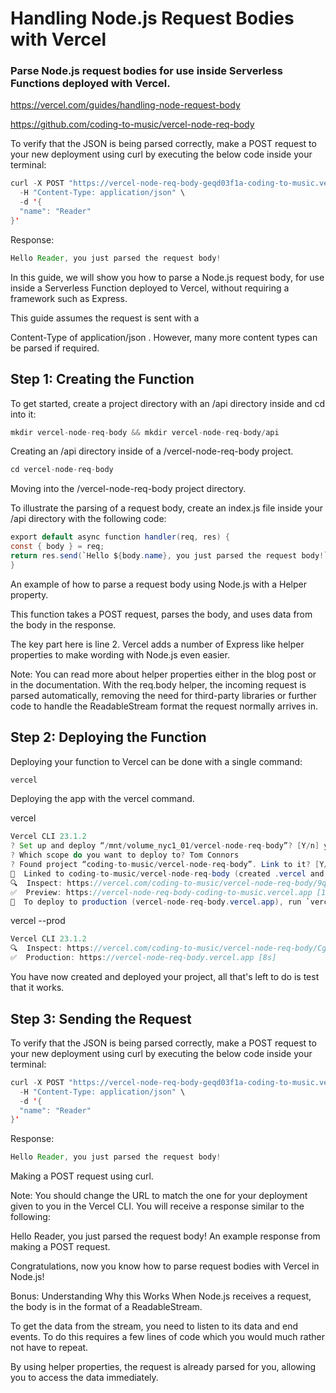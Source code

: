 # Handling Node.js Request Bodies with Vercel

### Parse Node.js request bodies for use inside Serverless Functions deployed with Vercel.

https://vercel.com/guides/handling-node-request-body

https://github.com/coding-to-music/vercel-node-req-body

To verify that the JSON is being parsed correctly, make a POST request to your new deployment using curl by executing the below code inside your terminal:

```java
curl -X POST "https://vercel-node-req-body-geqd03f1a-coding-to-music.vercel.app/api" \
  -H "Content-Type: application/json" \
  -d '{
  "name": "Reader"
}'
```

Response:

```java
Hello Reader, you just parsed the request body!
```

In this guide, we will show you how to parse a Node.js request body, for use inside a Serverless Function deployed to Vercel, without requiring a framework such as Express.

This guide assumes the request is sent with a

Content-Type
of
application/json
. However, many more content types can be parsed if required.

## Step 1: Creating the Function

To get started, create a project directory with an /api directory inside and cd into it:

```java
mkdir vercel-node-req-body && mkdir vercel-node-req-body/api
```

Creating an /api directory inside of a /vercel-node-req-body project.

```java
cd vercel-node-req-body
```

Moving into the /vercel-node-req-body project directory.

To illustrate the parsing of a request body, create an index.js file inside your /api directory with the following code:

```java
export default async function handler(req, res) {
const { body } = req;
return res.send(`Hello ${body.name}, you just parsed the request body!`);
}
```

An example of how to parse a request body using Node.js with a Helper property.

This function takes a POST request, parses the body, and uses data from the body in the response.

The key part here is line 2. Vercel adds a number of Express like helper properties to make wording with Node.js even easier.

Note: You can read more about helper properties either in the blog post or in the documentation.
With the req.body helper, the incoming request is parsed automatically, removing the need for third-party libraries or further code to handle the ReadableStream format the request normally arrives in.

## Step 2: Deploying the Function

Deploying your function to Vercel can be done with a single command:

```java
vercel
```

Deploying the app with the vercel command.

vercel

```java
Vercel CLI 23.1.2
? Set up and deploy “/mnt/volume_nyc1_01/vercel-node-req-body”? [Y/n] y
? Which scope do you want to deploy to? Tom Connors
? Found project “coding-to-music/vercel-node-req-body”. Link to it? [Y/n] y
🔗  Linked to coding-to-music/vercel-node-req-body (created .vercel and added it to .gitignore)
🔍  Inspect: https://vercel.com/coding-to-music/vercel-node-req-body/9qjWmVrveGk7j69wqw61Gituwhgg [2s]
✅  Preview: https://vercel-node-req-body-coding-to-music.vercel.app [11s]
📝  To deploy to production (vercel-node-req-body.vercel.app), run `vercel --prod`
```

vercel --prod

```java
Vercel CLI 23.1.2
🔍  Inspect: https://vercel.com/coding-to-music/vercel-node-req-body/CgXMCtMgE8wgFcRDgpF3SWv6NndZ [1s]
✅  Production: https://vercel-node-req-body.vercel.app [8s]
```

You have now created and deployed your project, all that's left to do is test that it works.

## Step 3: Sending the Request

To verify that the JSON is being parsed correctly, make a POST request to your new deployment using curl by executing the below code inside your terminal:

```java
curl -X POST "https://vercel-node-req-body-geqd03f1a-coding-to-music.vercel.app/api" \
  -H "Content-Type: application/json" \
  -d '{
  "name": "Reader"
}'
```

Response:

```java
Hello Reader, you just parsed the request body!
```

Making a POST request using curl.

Note: You should change the URL to match the one for your deployment given to you in the Vercel CLI.
You will receive a response similar to the following:

Hello Reader, you just parsed the request body!
An example response from making a POST request.

Congratulations, now you know how to parse request bodies with Vercel in Node.js!

Bonus: Understanding Why this Works
When Node.js receives a request, the body is in the format of a ReadableStream.

To get the data from the stream, you need to listen to its data and end events. To do this requires a few lines of code which you would much rather not have to repeat.

By using helper properties, the request is already parsed for you, allowing you to access the data immediately.
